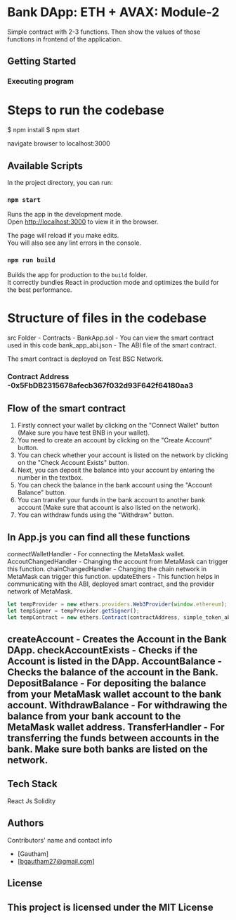 # Bank DApp: ETH + AVAX: Module-2

Simple contract with 2-3 functions. Then show the values of those functions in frontend of the application.


## Getting Started

### Executing program
# Steps to run the codebase 

$ npm install
$ npm start

navigate browser to localhost:3000

## Available Scripts

In the project directory, you can run:

### `npm start`

Runs the app in the development mode.\
Open [http://localhost:3000](http://localhost:3000) to view it in the browser.

The page will reload if you make edits.\
You will also see any lint errors in the console.

### `npm run build`

Builds the app for production to the `build` folder.\
It correctly bundles React in production mode and optimizes the build for the best performance.

# Structure of files in the codebase

src Folder -
    Contracts - 
        BankApp.sol - You can view the smart contract used in this code 
        bank_app_abi.json - The ABI file of the smart contract.

The smart contract is deployed on Test BSC Network.

### Contract Address -0x5FbDB2315678afecb367f032d93F642f64180aa3

## Flow of the smart contract

1. Firstly connect your wallet by clicking on the "Connect Wallet" button (Make sure you have test BNB in your wallet).
2. You need to create an account by clicking on the "Create Account" button.
3. You can check whether your account is listed on the network by clicking on the "Check Account Exists" button.
4. Next, you can deposit the balance into your account by entering the number in the textbox.
5. You can check the balance in the bank account using the "Account Balance" button.
6. You can transfer your funds in the bank account to another bank account (Make sure that account is also listed on the network).
7. You can withdraw funds using the "Withdraw" button.

   
## In App.js you can find all these functions

connectWalletHandler - For connecting the MetaMask wallet.
AccoutChangedHandler - Changing the account from MetaMask can trigger this function.
chainChangedHandler - Changing the chain network in MetaMask can trigger this function.
updateEthers - This function helps in communicating with the ABI, deployed smart contract, and the provider network of MetaMask.

```javascript
let tempProvider = new ethers.providers.Web3Provider(window.ethereum);
let tempSigner = tempProvider.getSigner();
let tempContract = new ethers.Contract(contractAddress, simple_token_abi, tempSigner);
```

createAccount - Creates the Account in the Bank DApp.
checkAccountExists - Checks if the Account is listed in the DApp.
AccountBalance - Checks the balance of the account in the Bank.
DepositBalance - For depositing the balance from your MetaMask wallet account to the bank account.
WithdrawBalance - For withdrawing the balance from your bank account to the MetaMask wallet address.
TransferHandler - For transferring the funds between accounts in the bank. Make sure both banks are listed on the network.
--------------------------------------------
## Tech Stack

React Js
Solidity

## Authors

Contributors' name and contact info

- [Gautham]
- [bgautham27@gmail.com]

## License

This project is licensed under the MIT License
-----------------------------


